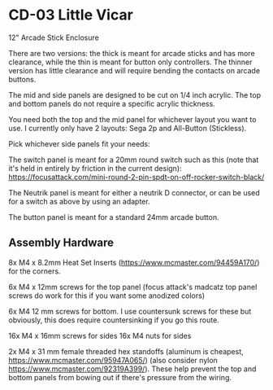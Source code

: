 # CD-03 Little Vicar
 12" Arcade Stick Enclosure

There are two versions: the thick is meant for arcade sticks and has more clearance, while the thin is meant for button only controllers. The thinner version has little clearance and will require bending the contacts on arcade buttons.

The mid and side panels are designed to be cut on 1/4 inch acrylic. The top and bottom panels do not require a specific acrylic thickness.

You need both the top and the mid panel for whichever layout you want to use. I currently only have 2 layouts: Sega 2p and All-Button (Stickless).

Pick whichever side panels fit your needs:

The switch panel is meant for a 20mm round switch such as this (note that it's held in entirely by friction in the current design): https://focusattack.com/mini-round-2-pin-spdt-on-off-rocker-switch-black/

The Neutrik panel is meant for either a neutrik D connector, or can be used for a switch as above by using an adapter.

The button panel is meant for a standard 24mm arcade button.

## Assembly Hardware

8x M4 x 8.2mm Heat Set Inserts (https://www.mcmaster.com/94459A170/) for the corners.

6x M4 x 12mm screws for the top panel (focus attack's madcatz top panel screws do work for this if you want some anodized colors)

6x M4 12 mm screws for bottom. I use countersunk screws for these but obviously, this does require countersinking if you go this route.

16x M4 x 16mm screws for sides
16x M4 nuts for sides

2x M4 x 31 mm female threaded hex standoffs (aluminum is cheapest, https://www.mcmaster.com/95947A065/) (also consider nylon https://www.mcmaster.com/92319A399/). These help prevent the top and bottom panels from bowing out if there's pressure from the wiring.

